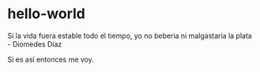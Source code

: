 # hello-world

Si la vida fuera estable todo el tiempo, yo no beberia ni malgastaria la plata
    - Diomedes Diaz

Si es así entonces me voy.
